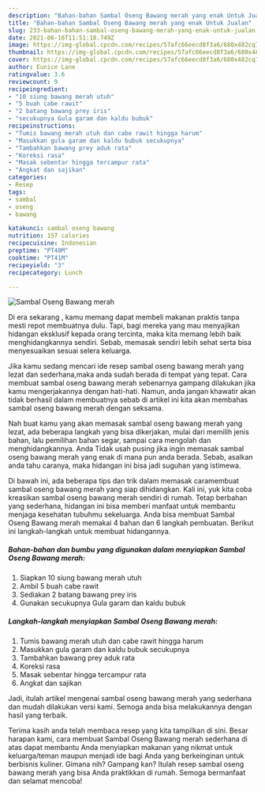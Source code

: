 ```yaml
---
description: "Bahan-bahan Sambal Oseng Bawang merah yang enak Untuk Jualan"
title: "Bahan-bahan Sambal Oseng Bawang merah yang enak Untuk Jualan"
slug: 233-bahan-bahan-sambal-oseng-bawang-merah-yang-enak-untuk-jualan
date: 2021-06-16T11:51:18.749Z
image: https://img-global.cpcdn.com/recipes/57afc66eecd8f3a6/680x482cq70/sambal-oseng-bawang-merah-foto-resep-utama.jpg
thumbnail: https://img-global.cpcdn.com/recipes/57afc66eecd8f3a6/680x482cq70/sambal-oseng-bawang-merah-foto-resep-utama.jpg
cover: https://img-global.cpcdn.com/recipes/57afc66eecd8f3a6/680x482cq70/sambal-oseng-bawang-merah-foto-resep-utama.jpg
author: Eunice Lane
ratingvalue: 3.6
reviewcount: 9
recipeingredient:
- "10 siung bawang merah utuh"
- "5 buah cabe rawit"
- "2 batang bawang prey iris"
- "secukupnya Gula garam dan kaldu bubuk"
recipeinstructions:
- "Tumis bawang merah utuh dan cabe rawit hingga harum"
- "Masukkan gula garam dan kaldu bubuk secukupnya"
- "Tambahkan bawang prey aduk rata"
- "Koreksi rasa"
- "Masak sebentar hingga tercampur rata"
- "Angkat dan sajikan"
categories:
- Resep
tags:
- sambal
- oseng
- bawang

katakunci: sambal oseng bawang 
nutrition: 157 calories
recipecuisine: Indonesian
preptime: "PT40M"
cooktime: "PT41M"
recipeyield: "3"
recipecategory: Lunch

---
```



![Sambal Oseng Bawang merah](https://img-global.cpcdn.com/recipes/57afc66eecd8f3a6/680x482cq70/sambal-oseng-bawang-merah-foto-resep-utama.jpg)

Di era  sekarang , kamu memang dapat membeli makanan praktis tanpa mesti repot membuatnya dulu. Tapi, bagi mereka yang mau menyajikan hidangan eksklusif kepada orang tercinta, maka kita memang lebih baik menghidangkannya sendiri. Sebab, memasak sendiri lebih sehat serta bisa menyesuaikan sesuai selera keluarga.

Jika kamu sedang mencari ide resep sambal oseng bawang merah yang lezat dan sederhana,maka anda sudah berada di tempat yang tepat. Cara membuat sambal oseng bawang merah  sebenarnya gampang dilakukan jika kamu mengerjakannya dengan hati-hati. Namun, anda jangan khawatir akan tidak berhasil dalam membuatnya 
sebab di artikel ini kita akan membahas sambal oseng bawang merah dengan seksama.  



Nah buat kamu yang akan memasak sambal oseng bawang merah yang lezat, ada beberapa langkah yang bisa dikerjakan, mulai dari memilih jenis bahan, lalu pemilihan bahan segar, sampai cara mengolah dan menghidangkannya. Anda Tidak usah pusing jika ingin memasak sambal oseng bawang merah yang enak di mana pun anda berada. Sebab, asalkan anda  tahu caranya, maka hidangan ini bisa jadi suguhan yang istimewa.

Di bawah ini, ada beberapa tips dan trik dalam memasak caramembuat sambal oseng bawang merah yang siap dihidangkan. Kali ini, yuk kita coba kreasikan sambal oseng bawang merah sendiri di rumah. Tetap berbahan yang sederhana, hidangan ini bisa memberi manfaat untuk membantu menjaga kesehatan tubuhmu sekeluarga. Anda bisa membuat Sambal Oseng Bawang merah memakai 4 bahan dan 6 langkah pembuatan. Berikut ini langkah-langkah untuk membuat hidangannya.

<!--inarticleads1-->

##### Bahan-bahan dan bumbu yang digunakan dalam menyiapkan Sambal Oseng Bawang merah:

1. Siapkan 10 siung bawang merah utuh
1. Ambil 5 buah cabe rawit
1. Sediakan 2 batang bawang prey iris
1. Gunakan secukupnya Gula garam dan kaldu bubuk




<!--inarticleads2-->

##### Langkah-langkah menyiapkan Sambal Oseng Bawang merah:

1. Tumis bawang merah utuh dan cabe rawit hingga harum
1. Masukkan gula garam dan kaldu bubuk secukupnya
1. Tambahkan bawang prey aduk rata
1. Koreksi rasa
1. Masak sebentar hingga tercampur rata
1. Angkat dan sajikan




Jadi, itulah artikel mengenai  sambal oseng bawang merah  yang sederhana dan mudah dilakukan versi kami. Semoga anda bisa melakukannya dengan hasil yang terbaik. 

Terima kasih anda telah membaca resep yang kita tampilkan di sini. Besar harapan kami, cara membuat  Sambal Oseng Bawang merah sederhana di atas dapat membantu Anda menyiapkan makanan yang nikmat untuk keluarga/teman maupun menjadi ide bagi Anda yang berkeinginan untuk berbisnis kuliner. Gimana nih? Gampang kan? Itulah resep sambal oseng bawang merah yang bisa Anda praktikkan di rumah. Semoga bermanfaat dan selamat mencoba!

